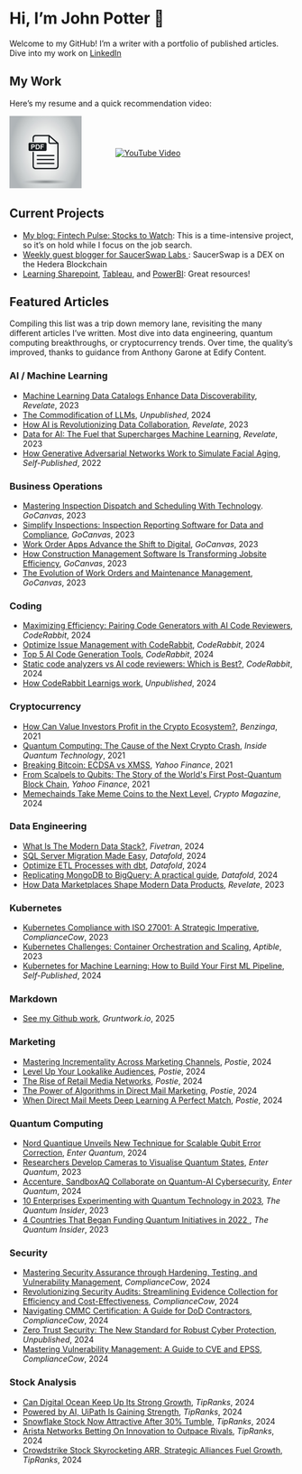 # Hi, I’m John Potter 👋
Welcome to my GitHub! I’m a writer with a portfolio of published articles. Dive into my work on [LinkedIn](https://www.linkedin.com/in/technologywriter2/l)

## My Work

Here’s my resume and a quick recommendation video:
 
<div style="display: flex; align-items: center; gap: 60px">
  <a href="./resume.pdf"><img src="./vecteezy_26126505.jpg" alt="PDF Icon" width="128" height="128"></a>
  <a href="https://www.youtube.com/watch?v=7DYhiD3IuxE"><img src="https://img.youtube.com/vi/7DYhiD3IuxE/0.jpg" alt="YouTube Video" target="_blank" height=128></a>
</div>
  
 
## Current Projects
- [My blog: Fintech Pulse: Stocks to Watch](https://johnpottergr.substack.com/): This is a time-intensive project, so it’s on hold while I focus on the job search.
- [Weekly guest blogger for SaucerSwap Labs ](https://medium.com/@SaucerSwap): SaucerSwap is a DEX on the Hedera Blockchain
- [Learning Sharepoint](https://support.microsoft.com/en-us/office/sharepoint-video-training-cb8ef501-84db-4427-ac77-ec2009fb8e23), [Tableau](https://www.tableau.com/learn/training), and [PowerBI](https://learn.microsoft.com/en-us/training/browse/?products=power-bi): Great resources!


## Featured Articles
Compiling this list was a trip down memory lane, revisiting the many different articles I’ve written. Most dive into data engineering, quantum computing breakthroughs, or cryptocurrency trends. Over time, the quality’s improved, thanks to guidance from Anthony Garone at Edify Content.

### AI / Machine Learning
- [Machine Learning Data Catalogs Enhance Data Discoverability](https://revelate.co/blog/machine-learning-data-catalogs-enhance-data-discoverability/), *Revelate*, 2023
- [The Commodification of LLMs](https://docs.google.com/document/d/1eu7KduzGpK_DeEPWAafbzCvxkPbJc146Q1tlz17uHbs/edit?usp=sharing), *Unpublished*, 2024
- [How AI is Revolutionizing Data Collaboration](https://revelate.co/blog/how-ai-is-revolutionizing-data-collaboration/#:~:text=Think%20of%20AI%20in%20data,AI%20breaks%20down%20those%20barriers.), *Revelate*, 2023
- [Data for AI: The Fuel that Supercharges Machine Learning](https://revelate.co/blog/data-for-ai-the-fuel-that-supercharges-machine-learning/), *Revelate*, 2023
- [How Generative Adversarial Networks Work to Simulate Facial Aging](https://www.linkedin.com/pulse/how-generative-adversarial-networks-work-simulate-facial-potter/), *Self-Published*, 2022

### Business Operations
- [Mastering Inspection Dispatch and Scheduling With Technology](https://www.gocanvas.com/blog/mastering-inspection-dispatch-scheduling-technology). *GoCanvas*, 2023
- [Simplify Inspections: Inspection Reporting Software for Data and Compliance](https://www.gocanvas.com/blog/simplify-inspections-form-templates-data-compliance), *GoCanvas*, 2023
- [Work Order Apps Advance the Shift to Digital](https://www.gocanvas.com/blog/work-order-apps-advance-shift-to-digital), *GoCanvas*, 2023
- [How Construction Management Software Is Transforming Jobsite Efficiency](https://www.gocanvas.com/blog/construction-management-software-transforms-jobsite-efficiency), *GoCanvas*, 2023
- [The Evolution of Work Orders and Maintenance Management](https://www.gocanvas.com/blog/the-evolution-of-work-orders-and-maintenance-management), *GoCanvas*, 2023
  
### Coding
- [Maximizing Efficiency: Pairing Code Generators with AI Code Reviewers](https://www.coderabbit.ai/blog/maximizing-efficiency-pairing-code-generators-with-ai-code-reviewers), *CodeRabbit*, 2024
- [Optimize Issue Management with CodeRabbit](https://www.coderabbit.ai/blog/optimize-issue-management-with-coderabbit), *CodeRabbit*, 2024
- [Top 5 AI Code Generation Tools](https://www.coderabbit.ai/blog/top-5-ai-code-generation-tools), *CodeRabbit*, 2024
- [Static code analyzers vs AI code reviewers: Which is Best?](https://www.coderabbit.ai/blog/static-code-analyzers-vs-ai-code-reviewers-which-is-best), *CodeRabbit*, 2024
- [How CodeRabbit Learnigs work](https://docs.google.com/document/d/1Uw0cGjeiALqZ5dYrXxcwiEcwBhgSKC8jMDEH-BN_iz0/edit?usp=sharing), *Unpublished*, 2024
  
### Cryptocurrency
- [How Can Value Investors Profit in the Crypto Ecosystem?](https://www.benzinga.com/markets/cryptocurrency/21/09/22864242/how-can-value-investors-profit-in-the-crypto-ecosystem), *Benzinga*, 2021
- [Quantum Computing: The Cause of the Next Crypto Crash](https://www.insidequantumtechnology.com/news-archive/quantum-computing-the-cause-of-the-next-crypto-crash/), *Inside Quantum Technology*, 2021
- [Breaking Bitcoin: ECDSA vs XMSS](https://finance.yahoo.com/news/breaking-bitcoin-ecdsa-vs-xmss-203407645.html),  *Yahoo Finance*, 2021
- [From Scalpels to Qubits: The Story of the World's First Post-Quantum Block Chain](https://finance.yahoo.com/news/scalpels-qubits-story-worlds-first-131800504.html), *Yahoo Finance*, 2021
- [Memechainds Take Meme Coins to the Next Level](https://www.pressreader.com/uk/crypto-magazine/20230629/282419878686631), *Crypto Magazine*, 2024 

### Data Engineering 
- [What Is The Modern Data Stack?](https://www.fivetran.com/blog/what-is-the-modern-data-stack), *Fivetran*, 2024
- [SQL Server Migration Made Easy](https://www.datafold.com/blog/simplify-sql-server-database-migration), *Datafold*, 2024
- [Optimize ETL Processes with dbt](https://www.datafold.com/blog/optimize-etl-processes-with-dbt), *Datafold*, 2024
- [Replicating MongoDB to BigQuery: A practical guide](https://www.datafold.com/blog/mongodb-to-bigquery-data-replication), *Datafold*, 2024
- [How Data Marketplaces Shape Modern Data Products](https://revelate.co/blog/how-data-marketplaces-shape-modern-data-products/), *Revelate*, 2023

### Kubernetes
- [Kubernetes Compliance with ISO 27001: A Strategic Imperative](https://www.compliancecow.com/compliance/kubernetes-compliance-with-iso-27001-a-strategic-imperative/), *ComplianceCow*, 2023
- [Kubernetes Challenges: Container Orchestration and Scaling](https://www.aptible.com/blog/kubernetes-challenges-container-orchestration-and-scaling), *Aptible*, 2023
- [Kubernetes for Machine Learning: How to Build Your First ML Pipeline](https://dev.to/johnpottergr/kubernetes-for-machine-learning-how-to-build-your-first-ml-pipeline-2040), *Self-Published*, 2024

### Markdown 
- [See my Github work](https://github.com/EdifyContent), *Gruntwork.io*, 2025

### Marketing
- [Mastering Incrementality Across Marketing Channels](https://postie.com/blog/unlock-success-with-incrementality-testing-techniques/), *Postie*, 2024
- [Level Up Your Lookalike Audiences](https://postie.com/blog/level-up-your-lookalike-audiences/), *Postie*, 2024
- [The Rise of Retail Media Networks](https://postie.com/blog/exploring-the-growth-of-retail-media-networks/), *Postie*, 2024
- [The Power of Algorithms in Direct Mail Marketing](https://postie.com/blog/the-power-of-algorithms-in-direct-mail-marketing/), *Postie*, 2024
- [When Direct Mail Meets Deep Learning A Perfect Match](https://docs.google.com/document/d/1wLrWHzGcxx6GJzSHAKSPl0jH-edcOQcvlXFRQILzieI/edit?usp=sharing), *Postie*, 2024

### Quantum Computing
- [Nord Quantique Unveils New Technique for Scalable Qubit Error Correction](https://www.iotworldtoday.com/quantum/nord-quantique-unveils-new-technique-for-scalable-qubit-error-correction), *Enter Quantum*, 2024
- [Researchers Develop Cameras to Visualise Quantum States](https://www.iotworldtoday.com/quantum/researchers-develop-cameras-to-visualise-quantum-states), *Enter Quantum*, 2023
- [Accenture, SandboxAQ Collaborate on Quantum-AI Cybersecurity](https://www.iotworldtoday.com/quantum/accenture-sandboxaq-collaborate-on-quantum-ai-cybersecurity),  *Enter Quantum*, 2024
- [10 Enterprises Experimenting with Quantum Technology in 2023](https://thequantuminsider.com/2023/05/12/10-enterprises-experimenting-with-quantum-technology-in-2023/),  *The Quantum Insider*, 2023
- [4 Countries That Began Funding Quantum Initiatives in 2022
](https://thequantuminsider.com/2023/05/16/4-countries-that-began-funding-quantum-initiatives-in-2022/), *The Quantum Insider*, 2023

### Security
- [Mastering Security Assurance through Hardening, Testing, and Vulnerability Management](https://www.compliancecow.com/compliance/security-assurance/), *ComplianceCow*, 2024
- [Revolutionizing Security Audits: Streamlining Evidence Collection for Efficiency and Cost-Effectiveness](https://www.compliancecow.com/compliance/security-audit/), *ComplianceCow*, 2024
- [Navigating CMMC Certification: A Guide for DoD Contractors](https://www.compliancecow.com/compliance/navigating-cmmc-certification-a-guide-for-dod-contractors), *ComplianceCow*, 2024
- [Zero Trust Security: The New Standard for Robust Cyber Protection](https://docs.google.com/document/d/1q88yiuHj2-vtJudOGhDxCB6nrgycRTKztyt0An301zU/edit?usp=sharing), *Unpublished*, 2024
- [Mastering Vulnerability Management: A Guide to CVE and EPSS](https://www.compliancecow.com/compliance/vulnerability-cve-epss/), *ComplianceCow*, 2024

### Stock Analysis
- [Can Digital Ocean Keep Up Its Strong Growth](https://www.tipranks.com/news/can-digitalocean-nasdaqdocn-keep-up-its-high-growth), *TipRanks*, 2024
- [Powered by AI, UiPath Is Gaining Strength](https://www.tipranks.com/news/powered-by-ai-uipath-nysepath-is-becoming-stronger), *TipRanks*, 2024
- [Snowflake Stock Now Attractive After 30% Tumble](https://www.tipranks.com/news/snowflake-stock-nasdaqsnow-now-attractive-after-tumbling), *TipRanks*, 2024
- [Arista Networks Betting On Innovation to Outpace Rivals](https://www.tipranks.com/news/article/arista-networks-nyseanet-betting-on-innovation-to-outpace-rival), *TipRanks*, 2024
- [Crowdstrike Stock Skyrocketing ARR, Strategic Alliances Fuel Growth](https://www.tipranks.com/news/crowdstrike-stock-nasdaqcrwd-skyrocketing-arr-strategic-alliances-fuel-growth), *TipRanks*, 2024

